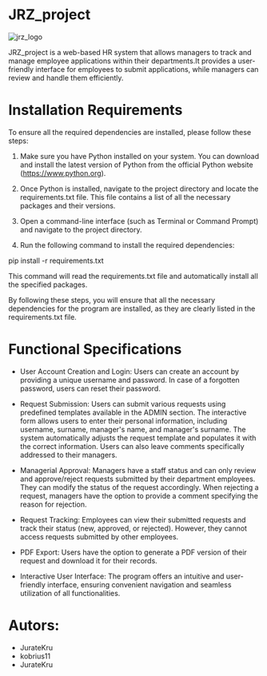 # JRZ_project

![jrz_logo](../JRZ/hr_system/static/css/img/jrz.png)

JRZ_project is a web-based HR system that allows managers to track and manage employee applications within their departments.It provides a user-friendly interface for employees to submit applications, while managers can review and handle them efficiently.

# Installation Requirements

To ensure all the required dependencies are installed, please follow these steps:

1. Make sure you have Python installed on your system. You can download and install the latest version of Python from the official Python website (https://www.python.org).

2. Once Python is installed, navigate to the project directory and locate the requirements.txt file. This file contains a list of all the necessary packages and their versions.

3. Open a command-line interface (such as Terminal or Command Prompt) and navigate to the project directory.

4. Run the following command to install the required dependencies:

pip install -r requirements.txt


This command will read the requirements.txt file and automatically install all the specified packages.

By following these steps, you will ensure that all the necessary dependencies for the program are installed, as they are clearly listed in the requirements.txt file.

# Functional Specifications

* User Account Creation and Login: Users can create an account by providing a unique username and password. In case of a forgotten password, users can reset their password.

* Request Submission: Users can submit various requests using predefined templates available in the ADMIN section. The interactive form allows users to enter their personal information, including username, surname, manager's name, and manager's surname. The system automatically adjusts the request template and populates it with the correct information. Users can also leave comments specifically addressed to their managers.


* Managerial Approval: Managers have a staff status and can only review and approve/reject requests submitted by their department employees. They can modify the status of the request accordingly. When rejecting a request, managers have the option to provide a comment specifying the reason for rejection.

* Request Tracking: Employees can view their submitted requests and track their status (new, approved, or rejected). However, they cannot access requests submitted by other employees.

* PDF Export: Users have the option to generate a PDF version of their request and download it for their records.

* Interactive User Interface: The program offers an intuitive and user-friendly interface, ensuring convenient navigation and seamless utilization of all functionalities.

# Autors:

* JurateKru
* kobrius11
* JurateKru
